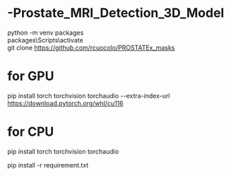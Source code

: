 # -Prostate_MRI_Detection_3D_Model

python -m venv packages <br />
packages\Scripts\activate <br />
git clone https://github.com/rcuocolo/PROSTATEx_masks <br />

# for GPU
pip install torch torchvision torchaudio --extra-index-url https://download.pytorch.org/whl/cu116

# for CPU
pip install torch torchvision torchaudio

pip install -r requirement.txt